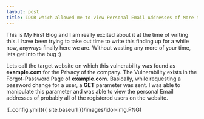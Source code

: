 ```yaml
---
layout: post
title: IDOR which allowed me to view Personal Email Addresses of More than 50K Users! 
---
```



This is My First Blog and I am really excited about it at the time of writing this. I have been trying to take out time to write this finding up for a while now, anyways finally here we are. Without wasting any more of your time, lets get into the bug :)

Lets call the target website on which this vulnerability was found as **example.com** for the Privacy of the company. The Vulnerability exists in the Forgot-Password Page of **example.com**. Basically, while requesting a password change for a user,  a **GET** parameter was sent. I was able to manipulate this parameter and was able to view the personal Email addresses of probably all of the registered users on the website. 


![_config.yml]({{ site.baseurl }}/images/idor-img.PNG)
